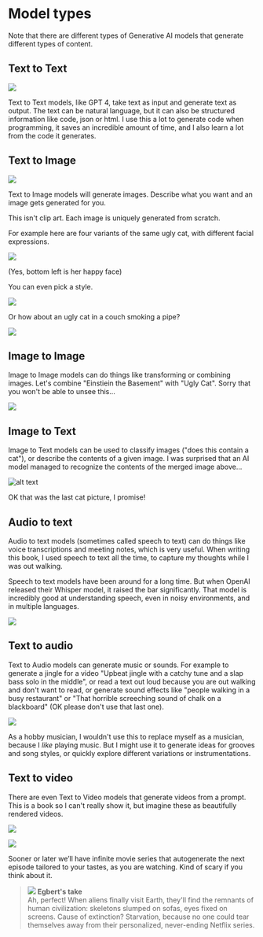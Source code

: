 # Model types

Note that there are different types of Generative AI models that generate different types of content.

## Text to Text

![](../.gitbook/assets/070-text-to-text.png)

Text to Text models, like GPT 4, take text as input and generate text as output. The text can be natural language, but it can also be structured information like code, json or html. I use this a lot to generate code when programming, it saves an incredible amount of time, and I also learn a lot from the code it generates.

## Text to Image

![](../.gitbook/assets/070-text-to-image.png)

Text to Image models will generate images. Describe what you want and an image gets generated for you.

This isn't clip art. Each image is uniquely generated from scratch.

For example here are four variants of the same ugly cat, with different facial expressions.

![](../.gitbook/assets/070-ugly-cat-x4.png)

(Yes, bottom left is her happy face)

You can even pick a style.

![](../.gitbook/assets/070-styles.png)

Or how about an ugly cat in a couch smoking a pipe?

![](../.gitbook/assets/070-ugly-cat-smoking-pipe.png)

## Image to Image

Image to Image models can do things like transforming or combining images. Let's combine "Einstiein the Basement" with "Ugly Cat". Sorry that you won't be able to unsee this...

![](../.gitbook/assets/070-image-to-image.png)

## Image to Text

Image to Text models can be used to classify images ("does this contain a cat"), or describe the contents of a given image. I was surprised that an AI model managed to recognize the contents of the merged image above...

![alt text](../.gitbook/assets/070-image-to-text.png)

OK that was the last cat picture, I promise!

## Audio to text

Audio to text models (sometimes called speech to text) can do things like voice transcriptions and meeting notes, which is very useful. When writing this book, I used speech to text all the time, to capture my thoughts while I was out walking.

Speech to text models have been around for a long time. But when OpenAI released their Whisper model, it raised the bar significantly. That model is incredibly good at understanding speech, even in noisy environments, and in multiple languages.

![](../.gitbook/assets/070-audio-to-text.png)

## Text to audio

Text to Audio models can generate music or sounds. For example to generate a jingle for a video "Upbeat jingle with a catchy tune and a slap bass solo in the middle", or read a text out loud because you are out walking and don't want to read, or generate sound effects like "people walking in a busy restaurant" or "That horrible screeching sound of chalk on a blackboard" (OK please don't use that last one).

![](../.gitbook/assets/070-text-to-audio.png)

As a hobby musician, I wouldn't use this to replace myself as a musician, because I _like_ playing music. But I might use it to generate ideas for grooves and song styles, or quickly explore different variations or instrumentations.

## Text to video

There are even Text to Video models that generate videos from a prompt. This is a book so I can't really show it, but imagine these as beautifully rendered videos.

![](../.gitbook/assets/070-text-to-video-1.png)

![](../.gitbook/assets/070-text-to-video-2.png)

Sooner or later we’ll have infinite movie series that autogenerate the next episode tailored to your tastes, as you are watching. Kind of scary if you think about it.

> ![](../.gitbook/assets/egbert-small.png) **Egbert's take**  
> Ah, perfect! When aliens finally visit Earth, they'll find the remnants of human civilization: skeletons slumped on sofas, eyes fixed on screens. Cause of extinction? Starvation, because no one could tear themselves away from their personalized, never-ending Netflix series.
